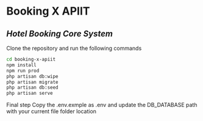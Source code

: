 # Booking X APIIT
## _Hotel Booking Core System_

Clone the repository and run the following commands

```sh
cd booking-x-apiit
npm install
npm run prod
php artisan db:wipe
php artisan migrate
php artisan db:seed
php artisan serve
```

Final step
Copy the .env.exmple as .env and update the DB_DATABASE path with your current file folder location

